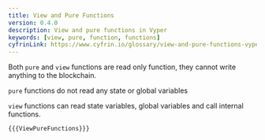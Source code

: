 ```yaml
---
title: View and Pure Functions
version: 0.4.0
description: View and pure functions in Vyper
keywords: [view, pure, function, functions]
cyfrinLink: https://www.cyfrin.io/glossary/view-and-pure-functions-vyper-code-example
---
```


Both `pure` and `view` functions are read only function, they cannot write anything to the blockchain.

`pure` functions do not read any state or global variables

`view` functions can read state variables, global variables and call internal functions.

```vyper
{{{ViewPureFunctions}}}
```
